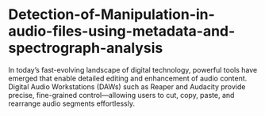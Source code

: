 # Detection-of-Manipulation-in-audio-files-using-metadata-and-spectrograph-analysis
In today’s fast-evolving landscape of digital technology, powerful tools have emerged that enable detailed editing and enhancement of audio content. Digital Audio Workstations (DAWs) such as Reaper and Audacity provide precise, fine-grained control—allowing users to cut, copy, paste, and rearrange audio segments effortlessly.
